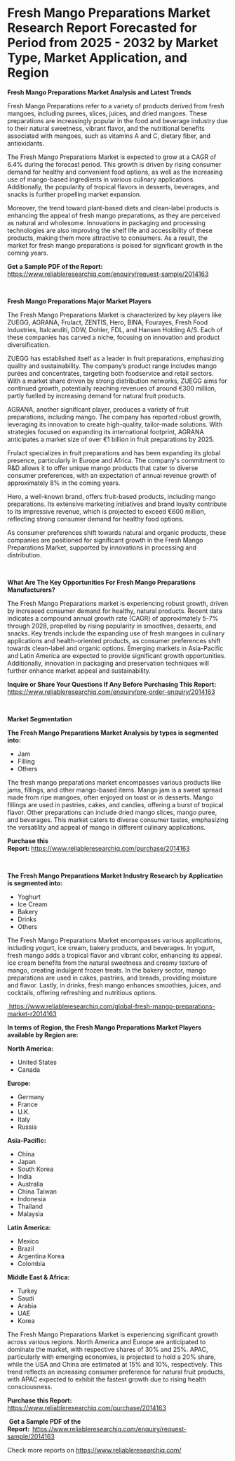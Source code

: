 <p><h1>Fresh Mango Preparations Market Research Report Forecasted for Period from 2025 -  2032 by Market Type, Market Application, and Region</h1></p><p><strong>Fresh Mango Preparations Market Analysis and Latest Trends</strong></p>
<p><p>Fresh Mango Preparations refer to a variety of products derived from fresh mangoes, including purees, slices, juices, and dried mangoes. These preparations are increasingly popular in the food and beverage industry due to their natural sweetness, vibrant flavor, and the nutritional benefits associated with mangoes, such as vitamins A and C, dietary fiber, and antioxidants.</p><p>The Fresh Mango Preparations Market is expected to grow at a CAGR of 6.4% during the forecast period. This growth is driven by rising consumer demand for healthy and convenient food options, as well as the increasing use of mango-based ingredients in various culinary applications. Additionally, the popularity of tropical flavors in desserts, beverages, and snacks is further propelling market expansion. </p><p>Moreover, the trend toward plant-based diets and clean-label products is enhancing the appeal of fresh mango preparations, as they are perceived as natural and wholesome. Innovations in packaging and processing technologies are also improving the shelf life and accessibility of these products, making them more attractive to consumers. As a result, the market for fresh mango preparations is poised for significant growth in the coming years.</p></p>
<p><strong>Get a Sample PDF of the Report:&nbsp;</strong> <a href="https://www.reliableresearchiq.com/enquiry/request-sample/2014163?utm_campaign=1088&utm_medium=2&utm_source=Github&utm_content=ia&utm_term=17012025&utm_id=fresh-mango-preparations">https://www.reliableresearchiq.com/enquiry/request-sample/2014163</a></p>
<p>&nbsp;</p>
<p><strong>Fresh Mango Preparations Major Market Players</strong></p>
<p><p>The Fresh Mango Preparations Market is characterized by key players like ZUEGG, AGRANA, Frulact, ZENTIS, Hero, BINA, Fourayes, Fresh Food Industries, Italcanditi, DDW, Dohler, FDL, and Hansen Holding A/S. Each of these companies has carved a niche, focusing on innovation and product diversification.</p><p>ZUEGG has established itself as a leader in fruit preparations, emphasizing quality and sustainability. The company’s product range includes mango purées and concentrates, targeting both foodservice and retail sectors. With a market share driven by strong distribution networks, ZUEGG aims for continued growth, potentially reaching revenues of around €300 million, partly fuelled by increasing demand for natural fruit products.</p><p>AGRANA, another significant player, produces a variety of fruit preparations, including mango. The company has reported robust growth, leveraging its innovation to create high-quality, tailor-made solutions. With strategies focused on expanding its international footprint, AGRANA anticipates a market size of over €1 billion in fruit preparations by 2025.</p><p>Frulact specializes in fruit preparations and has been expanding its global presence, particularly in Europe and Africa. The company's commitment to R&D allows it to offer unique mango products that cater to diverse consumer preferences, with an expectation of annual revenue growth of approximately 8% in the coming years.</p><p>Hero, a well-known brand, offers fruit-based products, including mango preparations. Its extensive marketing initiatives and brand loyalty contribute to its impressive revenue, which is projected to exceed €600 million, reflecting strong consumer demand for healthy food options.</p><p>As consumer preferences shift towards natural and organic products, these companies are positioned for significant growth in the Fresh Mango Preparations Market, supported by innovations in processing and distribution.</p></p>
<p>&nbsp;</p>
<p><strong>What Are The Key Opportunities For Fresh Mango Preparations Manufacturers?</strong></p>
<p><p>The Fresh Mango Preparations market is experiencing robust growth, driven by increased consumer demand for healthy, natural products. Recent data indicates a compound annual growth rate (CAGR) of approximately 5-7% through 2028, propelled by rising popularity in smoothies, desserts, and snacks. Key trends include the expanding use of fresh mangoes in culinary applications and health-oriented products, as consumer preferences shift towards clean-label and organic options. Emerging markets in Asia-Pacific and Latin America are expected to provide significant growth opportunities. Additionally, innovation in packaging and preservation techniques will further enhance market appeal and sustainability.</p></p>
<p><strong>Inquire or Share Your Questions If Any Before Purchasing This Report:</strong> <a href="https://www.reliableresearchiq.com/enquiry/pre-order-enquiry/2014163?utm_campaign=1088&utm_medium=2&utm_source=Github&utm_content=ia&utm_term=17012025&utm_id=fresh-mango-preparations">https://www.reliableresearchiq.com/enquiry/pre-order-enquiry/2014163</a></p>
<p>&nbsp;</p>
<p><strong>Market Segmentation</strong></p>
<p><strong>The Fresh Mango Preparations Market Analysis by types is segmented into:</strong></p>
<p><ul><li>Jam</li><li>Filling</li><li>Others</li></ul></p>
<p><p>The fresh mango preparations market encompasses various products like jams, fillings, and other mango-based items. Mango jam is a sweet spread made from ripe mangoes, often enjoyed on toast or in desserts. Mango fillings are used in pastries, cakes, and candies, offering a burst of tropical flavor. Other preparations can include dried mango slices, mango puree, and beverages. This market caters to diverse consumer tastes, emphasizing the versatility and appeal of mango in different culinary applications.</p></p>
<p><strong>Purchase this Report:&nbsp;</strong><a href="https://www.reliableresearchiq.com/purchase/2014163?utm_campaign=1088&utm_medium=2&utm_source=Github&utm_content=ia&utm_term=17012025&utm_id=fresh-mango-preparations">https://www.reliableresearchiq.com/purchase/2014163</a></p>
<p>&nbsp;</p>
<p><strong>The Fresh Mango Preparations Market Industry Research by Application is segmented into:</strong></p>
<p><ul><li>Yoghurt</li><li>Ice Cream</li><li>Bakery</li><li>Drinks</li><li>Others</li></ul></p>
<p><p>The Fresh Mango Preparations Market encompasses various applications, including yogurt, ice cream, bakery products, and beverages. In yogurt, fresh mango adds a tropical flavor and vibrant color, enhancing its appeal. Ice cream benefits from the natural sweetness and creamy texture of mango, creating indulgent frozen treats. In the bakery sector, mango preparations are used in cakes, pastries, and breads, providing moisture and flavor. Lastly, in drinks, fresh mango enhances smoothies, juices, and cocktails, offering refreshing and nutritious options.</p></p>
<p><a href="https://www.reliableresearchiq.com/global-fresh-mango-preparations-market-r2014163?utm_campaign=1088&utm_medium=2&utm_source=Github&utm_content=ia&utm_term=17012025&utm_id=fresh-mango-preparations">&nbsp;https://www.reliableresearchiq.com/global-fresh-mango-preparations-market-r2014163</a></p>
<p><strong>In terms of Region, the Fresh Mango Preparations Market Players available by Region are:</strong></p>
<p>
    <p> <strong> North America: </strong>
        <ul>
            <li>United States</li>
            <li>Canada</li>
        </ul>
        </p> 
    <p> <strong> Europe: </strong>
        <ul>
            <li>Germany</li>
            <li>France</li>
            <li>U.K.</li>
            <li>Italy</li>
            <li>Russia</li>
        </ul>
        </p> 
    <p> <strong> Asia-Pacific: </strong>
        <ul>
            <li>China</li>
            <li>Japan</li>
            <li>South Korea</li>
            <li>India</li>
            <li>Australia</li>
            <li>China Taiwan</li>
            <li>Indonesia</li>
            <li>Thailand</li>
            <li>Malaysia</li>
        </ul>
        </p> 
    <p> <strong> Latin America: </strong>
        <ul>
            <li>Mexico</li>
            <li>Brazil</li>
            <li>Argentina Korea</li>
            <li>Colombia</li>
        </ul>
        </p> 
    <p> <strong> Middle East & Africa: </strong>
        <ul>
            <li>Turkey</li>
            <li>Saudi</li>
            <li>Arabia</li>
            <li>UAE</li>
            <li>Korea</li>
        </ul>
    </p>
    </p>
<p><p>The Fresh Mango Preparations Market is experiencing significant growth across various regions. North America and Europe are anticipated to dominate the market, with respective shares of 30% and 25%. APAC, particularly with emerging economies, is projected to hold a 20% share, while the USA and China are estimated at 15% and 10%, respectively. This trend reflects an increasing consumer preference for natural fruit products, with APAC expected to exhibit the fastest growth due to rising health consciousness.</p></p>
<p><strong>Purchase this Report: </strong><a href="https://www.reliableresearchiq.com/purchase/2014163?utm_campaign=1088&utm_medium=2&utm_source=Github&utm_content=ia&utm_term=17012025&utm_id=fresh-mango-preparations">https://www.reliableresearchiq.com/purchase/2014163</a></p>
<p>&nbsp;<strong>Get a Sample PDF of the Report:&nbsp;&nbsp;</strong><a href="https://www.reliableresearchiq.com/enquiry/request-sample/2014163?utm_campaign=1088&utm_medium=2&utm_source=Github&utm_content=ia&utm_term=17012025&utm_id=fresh-mango-preparations">https://www.reliableresearchiq.com/enquiry/request-sample/2014163</a></p>
<p><strong></strong></p>
<p>Check more reports on <a href="https://www.reliableresearchiq.com/?utm_campaign=1088&utm_medium=2&utm_source=Github&utm_content=ia&utm_term=17012025&utm_id=fresh-mango-preparations">https://www.reliableresearchiq.com/</a></p>